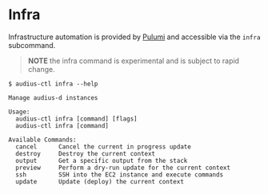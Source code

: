 # Infra

Infrastructure automation is provided by [Pulumi](https://www.pulumi.com/) and accessible via the `infra` subcommand.

> **NOTE** the infra command is experimental and is subject to rapid change.

```
$ audius-ctl infra --help

Manage audius-d instances

Usage:
  audius-ctl infra [command] [flags]
  audius-ctl infra [command]

Available Commands:
  cancel      Cancel the current in progress update
  destroy     Destroy the current context
  output      Get a specific output from the stack
  preview     Perform a dry-run update for the current context
  ssh         SSH into the EC2 instance and execute commands
  update      Update (deploy) the current context
```
